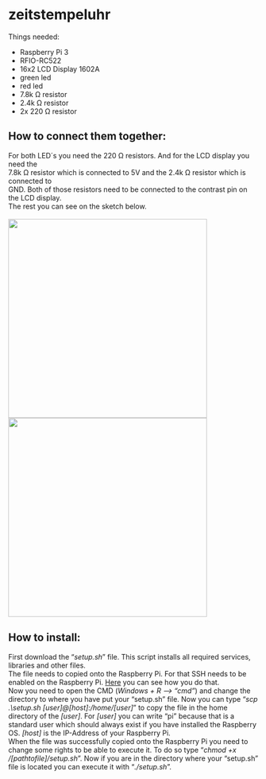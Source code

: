 # zeitstempeluhr
Things needed:<br>
- Raspberry Pi 3<br>
- RFIO-RC522<br>
- 16x2 LCD Display 1602A<br>
- green led<br>
- red led<br>
- 7.8k Ω resistor<br>
- 2.4k Ω resistor<br>
- 2x 220 Ω resistor<br>

## How to connect them together:<br>
For both LED´s you need the 220 Ω resistors. And for the LCD display you need the<br>
7.8k Ω resistor which is connected to 5V and the 2.4k Ω resistor which is connected to<br>
GND. Both of those resistors need to be connected to the contrast pin on the LCD display.<br>
The rest you can see on the sketch below.<br>
<br>
<img src="https://github.com/l3pic/zeitstempeluhr/assets/43809826/3239bce0-c845-47a5-8cd6-17c99981fa6d" height="400px">
<img src="https://github.com/l3pic/zeitstempeluhr/assets/43809826/a2cc2858-8749-4952-968d-76d5a2dd40de" height="400px">

## How to install:<br>
First download the “_setup.sh_” file. This script installs all required services, libraries and
other files.<br>
The file needs to copied onto the Raspberry Pi. For that SSH needs to be enabled on the
Raspberry Pi. [Here](https://www.elektronik-kompendium.de/sites/raspberry-pi/1906281.htm) you can see how you do that.<br>
Now you need to open the CMD (_Windows + R --> “cmd”_) and change the directory to
where you have put your “setup.sh” file. Now you can type
“_scp .\setup.sh [user]@[host]:/home/[user]_” to copy the file in the home directory of
the _[user]_. For _[user]_ you can write “pi” because that is a standard user which should
always exist if you have installed the Raspberry OS. _[host]_ is the IP-Address of your
Raspberry Pi.<br>
When the file was successfully copied onto the Raspberry Pi you need to change some
rights to be able to execute it. To do so type “_chmod +x /[pathtofile]/setup.sh_”.
Now if you are in the directory where your “setup.sh” file is located you can execute it with
“_./setup.sh_”.
